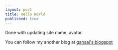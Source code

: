 ```yaml
---
layout: post
title: Hello World
published: true
---
```


Done with updating site name, avatar.

You can follow my another blog at [gansai's blogspot](http://www.gansai.blogspot.in)
